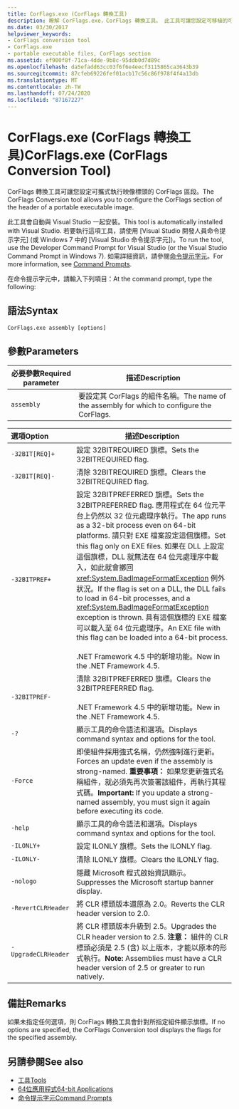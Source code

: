 ```yaml
---
title: CorFlags.exe (CorFlags 轉換工具)
description: 瞭解 CorFlags.exe，CorFlags 轉換工具。 此工具可讓您設定可移植的可執行檔映射標頭的 CorFlags 區段。
ms.date: 03/30/2017
helpviewer_keywords:
- CorFlags conversion tool
- CorFlags.exe
- portable executable files, CorFlags section
ms.assetid: ef900f8f-71ca-4dde-9b8c-95ddb0d7d89c
ms.openlocfilehash: da5efadd63cc03f6f6e4eecf3115865ca3643b39
ms.sourcegitcommit: 87cfeb69226fef01acb17c56c86f978f4f4a13db
ms.translationtype: MT
ms.contentlocale: zh-TW
ms.lasthandoff: 07/24/2020
ms.locfileid: "87167227"
---
```

# <a name="corflagsexe-corflags-conversion-tool"></a><span data-ttu-id="0e2c9-104">CorFlags.exe (CorFlags 轉換工具)</span><span class="sxs-lookup"><span data-stu-id="0e2c9-104">CorFlags.exe (CorFlags Conversion Tool)</span></span>
<span data-ttu-id="0e2c9-105">CorFlags 轉換工具可讓您設定可攜式執行映像標頭的 CorFlags 區段。</span><span class="sxs-lookup"><span data-stu-id="0e2c9-105">The CorFlags Conversion tool allows you to configure the CorFlags section of the header of a portable executable image.</span></span>  
  
 <span data-ttu-id="0e2c9-106">此工具會自動與 Visual Studio 一起安裝。</span><span class="sxs-lookup"><span data-stu-id="0e2c9-106">This tool is automatically installed with Visual Studio.</span></span> <span data-ttu-id="0e2c9-107">若要執行這項工具，請使用 [Visual Studio 開發人員命令提示字元] (或 Windows 7 中的 [Visual Studio 命令提示字元])。</span><span class="sxs-lookup"><span data-stu-id="0e2c9-107">To run the tool, use the Developer Command Prompt for Visual Studio (or the Visual Studio Command Prompt in Windows 7).</span></span> <span data-ttu-id="0e2c9-108">如需詳細資訊，請參閱[命令提示字元](developer-command-prompt-for-vs.md)。</span><span class="sxs-lookup"><span data-stu-id="0e2c9-108">For more information, see [Command Prompts](developer-command-prompt-for-vs.md).</span></span>  
  
 <span data-ttu-id="0e2c9-109">在命令提示字元中，請輸入下列項目：</span><span class="sxs-lookup"><span data-stu-id="0e2c9-109">At the command prompt, type the following:</span></span>  
  
## <a name="syntax"></a><span data-ttu-id="0e2c9-110">語法</span><span class="sxs-lookup"><span data-stu-id="0e2c9-110">Syntax</span></span>  
  
```console  
CorFlags.exe assembly [options]  
```  
  
## <a name="parameters"></a><span data-ttu-id="0e2c9-111">參數</span><span class="sxs-lookup"><span data-stu-id="0e2c9-111">Parameters</span></span>  
  
|<span data-ttu-id="0e2c9-112">必要參數</span><span class="sxs-lookup"><span data-stu-id="0e2c9-112">Required parameter</span></span>|<span data-ttu-id="0e2c9-113">描述</span><span class="sxs-lookup"><span data-stu-id="0e2c9-113">Description</span></span>|  
|------------------------|-----------------|  
|`assembly`|<span data-ttu-id="0e2c9-114">要設定其 CorFlags 的組件名稱。</span><span class="sxs-lookup"><span data-stu-id="0e2c9-114">The name of the assembly for which to configure the CorFlags.</span></span>|  
  
|<span data-ttu-id="0e2c9-115">選項</span><span class="sxs-lookup"><span data-stu-id="0e2c9-115">Option</span></span>|<span data-ttu-id="0e2c9-116">描述</span><span class="sxs-lookup"><span data-stu-id="0e2c9-116">Description</span></span>|  
|:------------|-----------------|  
|`-32BIT[REQ]+`|<span data-ttu-id="0e2c9-117">設定 32BITREQUIRED 旗標。</span><span class="sxs-lookup"><span data-stu-id="0e2c9-117">Sets the 32BITREQUIRED flag.</span></span>|  
|`-32BIT[REQ]-`|<span data-ttu-id="0e2c9-118">清除 32BITREQUIRED 旗標。</span><span class="sxs-lookup"><span data-stu-id="0e2c9-118">Clears the 32BITREQUIRED flag.</span></span>|  
|`-32BITPREF+`|<span data-ttu-id="0e2c9-119">設定 32BITPREFERRED 旗標。</span><span class="sxs-lookup"><span data-stu-id="0e2c9-119">Sets the 32BITPREFERRED flag.</span></span> <span data-ttu-id="0e2c9-120">應用程式在 64 位元平台上仍然以 32 位元處理序執行。</span><span class="sxs-lookup"><span data-stu-id="0e2c9-120">The app runs as a 32-bit process even on 64-bit platforms.</span></span> <span data-ttu-id="0e2c9-121">請只對 EXE 檔案設定這個旗標。</span><span class="sxs-lookup"><span data-stu-id="0e2c9-121">Set this flag only on EXE files.</span></span> <span data-ttu-id="0e2c9-122">如果在 DLL 上設定這個旗標，DLL 就無法在 64 位元處理序中載入，如此就會擲回 <xref:System.BadImageFormatException> 例外狀況。</span><span class="sxs-lookup"><span data-stu-id="0e2c9-122">If the flag is set on a DLL, the DLL fails to load in 64-bit processes, and a <xref:System.BadImageFormatException> exception is thrown.</span></span> <span data-ttu-id="0e2c9-123">具有這個旗標的 EXE 檔案可以載入至 64 位元處理序。</span><span class="sxs-lookup"><span data-stu-id="0e2c9-123">An EXE file with this flag can be loaded into a 64-bit process.</span></span><br /><br /> <span data-ttu-id="0e2c9-124">.NET Framework 4.5 中的新增功能。</span><span class="sxs-lookup"><span data-stu-id="0e2c9-124">New in the .NET Framework 4.5.</span></span>|  
|`-32BITPREF-`|<span data-ttu-id="0e2c9-125">清除 32BITPREFERRED 旗標。</span><span class="sxs-lookup"><span data-stu-id="0e2c9-125">Clears the 32BITPREFERRED flag.</span></span><br /><br /> <span data-ttu-id="0e2c9-126">.NET Framework 4.5 中的新增功能。</span><span class="sxs-lookup"><span data-stu-id="0e2c9-126">New in the .NET Framework 4.5.</span></span>|  
|`-?`|<span data-ttu-id="0e2c9-127">顯示工具的命令語法和選項。</span><span class="sxs-lookup"><span data-stu-id="0e2c9-127">Displays command syntax and options for the tool.</span></span>|  
|`-Force`|<span data-ttu-id="0e2c9-128">即使組件採用強式名稱，仍然強制進行更新。</span><span class="sxs-lookup"><span data-stu-id="0e2c9-128">Forces an update even if the assembly is strong-named.</span></span> <span data-ttu-id="0e2c9-129">**重要事項：** 如果您更新強式名稱組件，就必須先再次簽署該組件，再執行其程式碼。</span><span class="sxs-lookup"><span data-stu-id="0e2c9-129">**Important:**  If you update a strong-named assembly, you must sign it again before executing its code.</span></span>|  
|`-help`|<span data-ttu-id="0e2c9-130">顯示工具的命令語法和選項。</span><span class="sxs-lookup"><span data-stu-id="0e2c9-130">Displays command syntax and options for the tool.</span></span>|  
|`-ILONLY+`|<span data-ttu-id="0e2c9-131">設定 ILONLY 旗標。</span><span class="sxs-lookup"><span data-stu-id="0e2c9-131">Sets the ILONLY flag.</span></span>|  
|`-ILONLY-`|<span data-ttu-id="0e2c9-132">清除 ILONLY 旗標。</span><span class="sxs-lookup"><span data-stu-id="0e2c9-132">Clears the ILONLY flag.</span></span>|  
|`-nologo`|<span data-ttu-id="0e2c9-133">隱藏 Microsoft 程式啟始資訊顯示。</span><span class="sxs-lookup"><span data-stu-id="0e2c9-133">Suppresses the Microsoft startup banner display.</span></span>|  
|`-RevertCLRHeader`|<span data-ttu-id="0e2c9-134">將 CLR 標頭版本還原為 2.0。</span><span class="sxs-lookup"><span data-stu-id="0e2c9-134">Reverts the CLR header version to 2.0.</span></span>|  
|`-UpgradeCLRHeader`|<span data-ttu-id="0e2c9-135">將 CLR 標頭版本升級到 2.5。</span><span class="sxs-lookup"><span data-stu-id="0e2c9-135">Upgrades the CLR header version to 2.5.</span></span> <span data-ttu-id="0e2c9-136">**注意：** 組件的 CLR 標頭必須是 2.5 (含) 以上版本，才能以原本的形式執行。</span><span class="sxs-lookup"><span data-stu-id="0e2c9-136">**Note:**  Assemblies must have a CLR header version of 2.5 or greater to run natively.</span></span>|  
  
## <a name="remarks"></a><span data-ttu-id="0e2c9-137">備註</span><span class="sxs-lookup"><span data-stu-id="0e2c9-137">Remarks</span></span>  
 <span data-ttu-id="0e2c9-138">如果未指定任何選項，則 CorFlags 轉換工具會針對所指定組件顯示旗標。</span><span class="sxs-lookup"><span data-stu-id="0e2c9-138">If no options are specified, the CorFlags Conversion tool displays the flags for the specified assembly.</span></span>  
  
## <a name="see-also"></a><span data-ttu-id="0e2c9-139">另請參閱</span><span class="sxs-lookup"><span data-stu-id="0e2c9-139">See also</span></span>

- [<span data-ttu-id="0e2c9-140">工具</span><span class="sxs-lookup"><span data-stu-id="0e2c9-140">Tools</span></span>](index.md)
- [<span data-ttu-id="0e2c9-141">64位應用程式</span><span class="sxs-lookup"><span data-stu-id="0e2c9-141">64-bit Applications</span></span>](../64-bit-apps.md)
- [<span data-ttu-id="0e2c9-142">命令提示字元</span><span class="sxs-lookup"><span data-stu-id="0e2c9-142">Command Prompts</span></span>](developer-command-prompt-for-vs.md)
